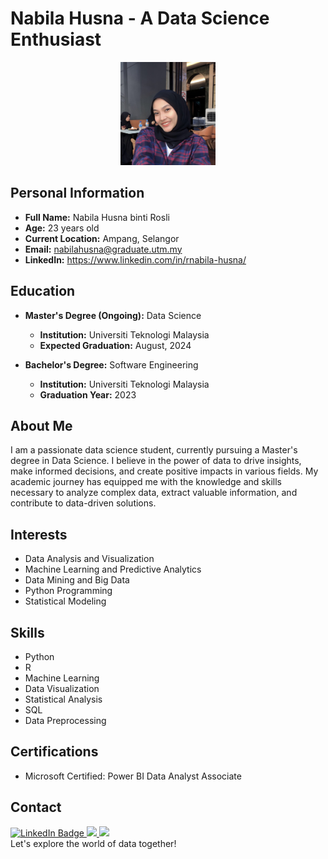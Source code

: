 
# Nabila Husna - A Data Science Enthusiast

<p align="center">
  <img src="image.jpeg" alt="Profile Picture" width="30%" height="30%">
</p>

## Personal Information
- **Full Name:** Nabila Husna binti Rosli
- **Age:** 23 years old
- **Current Location:** Ampang, Selangor
- **Email:** [nabilahusna@graduate.utm.my](mailto:nabilahusna@graduate.utm.my)
- **LinkedIn:** https://www.linkedin.com/in/rnabila-husna/

## Education
- **Master's Degree (Ongoing):** Data Science
  - **Institution:** Universiti Teknologi Malaysia
  - **Expected Graduation:** August, 2024
  
- **Bachelor's Degree:** Software Engineering
  - **Institution:** Universiti Teknologi Malaysia
  - **Graduation Year:** 2023

## About Me
I am a passionate data science student, currently pursuing a Master's degree in Data Science. I believe in the power of data to drive insights, make informed decisions, and create positive impacts in various fields. My academic journey has equipped me with the knowledge and skills necessary to analyze complex data, extract valuable information, and contribute to data-driven solutions.

## Interests
- Data Analysis and Visualization
- Machine Learning and Predictive Analytics
- Data Mining and Big Data
- Python Programming
- Statistical Modeling

## Skills
- Python
- R
- Machine Learning
- Data Visualization
- Statistical Analysis
- SQL
- Data Preprocessing

## Certifications
- Microsoft Certified: Power BI Data Analyst Associate

## Contact
<div>
<a href="https://www.linkedin.com/in/rnabila-husna/">
    <img src="https://img.shields.io/badge/LinkedIn-blue?style=for-the-badge&logo=linkedin&logoColor=white" alt="LinkedIn Badge"/>
  </a>
  <a href="mailto:nnabhusna@gmail.com?subject=Hello%20Nabila%20!">
    <img src="https://img.shields.io/badge/gmail-%23D14836.svg?&style=for-the-badge&logo=gmail&logoColor=white" />
  </a>
  <a href="https://www.instagram.com/nnabhusnaa/">
    <img src="https://img.shields.io/badge/instagram-%23dc2743.svg?&style=for-the-badge&logo=instagram&logoColor=white" />
  </a>
</div>
Let's explore the world of data together!
